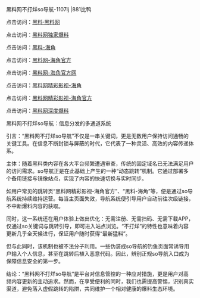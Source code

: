 黑料网不打烊so导航-1107lj |881比鸭

点击访问：<a href="https://heiliaolvzlu3.pages.dev">黑料·黑料网</a>

点击访问：<a href="https://heiliaoyvnrda.pages.dev">黑料网独家爆料</a>

点击访问：<a href="https://heiliao5s28gk.pages.dev">黑料-海角</a>

点击访问：<a href="https://heiliaox6jgh3.pages.dev">黑料网-海角官方</a>

点击访问：<a href="https://heiliao3gvg9x.pages.dev">黑料网-海角官方网</a>

点击访问：<a href="https://heiliaoxrq8i9.pages.dev">黑料网精彩影视-海角</a>

点击访问：<a href="https://heiliaoubleqx.pages.dev">黑料网精彩影视-海角官方</a>

点击访问：<a href="https://heiliao9wsbg3.pages.dev">黑料网深度爆料</a>

黑料网不打烊so导航：信息分发的多通道系统

引言：“黑料网不打烊so导航”不仅是一串关键词，更是无数用户保持访问通畅的关键工具。在信息不断封锁与屏蔽的时代，它代表了一种灵活、高效的内容传递体系。

主体：随着黑料类内容在各大平台频繁遭遇审查，传统的固定域名已无法满足用户的访问需求。so导航正是在此基础上产生的一种“动态跳转”机制。它通过部署多个备用链接与镜像站点，实现了内容的快速切换与实时同步。

如用户常见的跳转页“黑料网精彩影视-海角官方”、“黑料-海角”等，便是通过so导航系统持续维持运营。每当主页面失效，导航系统便引导用户自动前往次级链接，不中断爆料内容的获取。

同时，这一系统还在用户体验上做出优化：无需注册、无需扫码、无需下载APP，仅通过so关键词与跳转引导，即可进入站点浏览。“不打烊”的特性也意味着内容更新几乎全天候进行，保证用户随时获得“最新猛料”。

但与此同时，该机制也被不法分子利用。一些伪装成so导航的钓鱼页面常诱导用户输入个人信息，甚至在跳转后植入恶意代码。因此，辨别正规so导航入口成为保障信息安全的第一步。

结论：“黑料网不打烊so导航”是平台对信息管控的一种应对措施，更是用户对高频内容更新的主动追求。然而，在享受便利的同时，我们也需提高警惕，识别真实渠道，避免落入虚假跳转的陷阱，共同维护一个相对健康的爆料生态环境。
